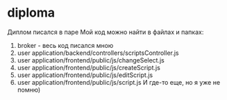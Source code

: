 # diploma
Диплом писался в паре
Мой код можно найти в файлах и папках:
1. broker - весь код писался мною
2. user application/backend/controllers/scriptsController.js
3. user application/frontend/public/js/changeSelect.js
4. user application/frontend/public/js/createScript.js
5. user application/frontend/public/js/editScript.js
6. user application/frontend/public/js/script.js
И где-то еще, но я уже не помню) 

